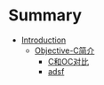 # Summary

* [Introduction](README.md)
   * [Objective-C简介](objective-c_descriptionmd.md)
       * [C和OC对比](oc_contrasted_with_cmd.md)
       * [adsf](adsf.md)

